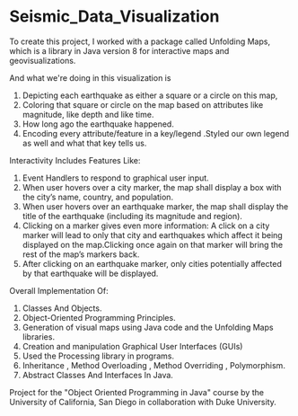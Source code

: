 # Seismic_Data_Visualization
To create this project, I worked with a package called Unfolding Maps, which is a library in Java version 8 for interactive maps and geovisualizations.

And what we're doing in this visualization is 
1. Depicting each earthquake as either a square or a circle on this map, 
2. Coloring that square or circle on the map based on attributes like magnitude, like depth and like time.
3. How long ago the earthquake happened. 
4.  Encoding every attribute/feature in a key/legend .Styled our own legend as well and what that key tells us.

Interactivity Includes Features Like:
1. Event Handlers to respond to graphical user input.
2. When user hovers over a city marker, the map shall display a box with the city’s name, country, and population.  
3. When user hovers over an earthquake marker, the map shall display the title of the earthquake (including its magnitude and region). 
4. Clicking on a marker gives even more information: A click on a city marker will lead to only that city and earthquakes which affect it being displayed on the map.Clicking once again on that marker will bring the rest of the map’s markers back.
5. After clicking on an earthquake marker, only cities potentially affected by that earthquake will be displayed. 

Overall Implementation Of:
1. Classes And Objects.
2. Object-Oriented Programming Principles.
3. Generation of visual maps using Java code and the Unfolding Maps libraries.
4. Creation and manipulation Graphical User Interfaces (GUIs)
5. Used the Processing library in programs.
6. Inheritance , Method Overloading , Method Overriding , Polymorphism.
7. Abstract Classes And Interfaces In Java.

Project for the "Object Oriented Programming in Java" course by the University of California, San Diego in collaboration with Duke University.

